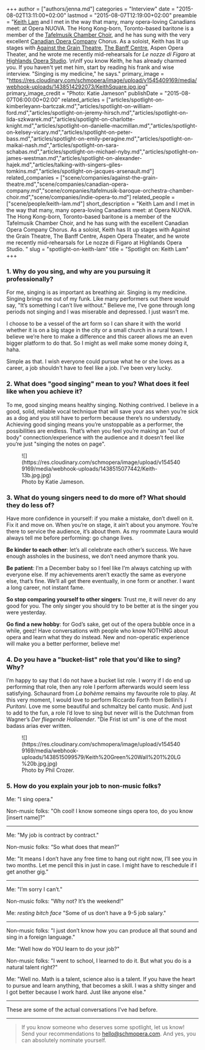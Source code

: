 +++
author = ["authors/jenna.md"]
categories = "Interview"
date = "2015-08-02T13:11:00+02:00"
lastmod = "2015-08-07T12:19:00+02:00"
preamble = "[Keith Lam](/scene/people/keith-lam/) and I met in the way that many, many opera-loving Canadians meet: at Opera NUOVA. The Hong Kong-born, Toronto-based baritone is a member of the [Tafelmusik Chamber Choir](/scene/companies/tafelmusik-baroque-orchestra-chamber-choir/), and he has sung with the very excellent [Canadian Opera Company](/scene/companies/canadian-opera-company/) Chorus. As a soloist, Keith has lit up stages with [Against the Grain Theatre](/scene/companies/against-the-grain/), [The Banff Centre](/scene/companies/the-banff-centre/), Aspen Opera Theater, and he wrote me recently mid-rehearsals for *Le nozze di Figaro* at [Highlands Opera Studio](/scene/companies/highlands-opera-studio/). \n\nIf you know Keith, he has already charmed you. If you haven't yet met him, start by reading his frank and wise interview. \"Singing is my medicine,\" he says."
primary_image = "https://res.cloudinary.com/schmopera/image/upload/v1545409169/media/webhook-uploads/1438514292073/KeithSquare.jpg.jpg"
primary_image_credit = "Photo: Katie Jameson"
publishDate = "2015-08-07T06:00:00+02:00"
related_articles = ["articles/spotlight-on-kimberleyann-bartczak.md","articles/spotlight-on-william-ford.md","articles/spotlight-on-jeremy-hirsch.md","articles/spotlight-on-lida-szkwarek.md","articles/spotlight-on-charlotte-knight.md","articles/spotlight-on-danielle-macmillan.md","articles/spotlight-on-kelsey-vicary.md","articles/spotlight-on-peter-bass.md","articles/spotlight-on-emily-peragine.md","articles/spotlight-on-maikai-nash.md","articles/spotlight-on-sara-schabas.md","articles/spotlight-on-michael-nyby.md","articles/spotlight-on-james-westman.md","articles/spotlight-on-alexander-hajek.md","articles/talking-with-singers-giles-tomkins.md","articles/spotlight-on-jacques-arsenault.md"]
related_companies = ["scene/companies/against-the-grain-theatre.md","scene/companies/canadian-opera-company.md","scene/companies/tafelmusik-baroque-orchestra-chamber-choir.md","scene/companies/indie-opera-to.md"]
related_people = ["scene/people/keith-lam.md"]
short_description = "Keith Lam and I met in the way that many, many opera-loving Canadians meet: at Opera NUOVA. The Hong Kong-born, Toronto-based baritone is a member of the Tafelmusik Chamber Choir, and he has sung with the excellent Canadian Opera Company Chorus. As a soloist, Keith has lit up stages with Against the Grain Theatre, The Banff Centre, Aspen Opera Theater, and he wrote me recently mid-rehearsals for Le nozze di Figaro at Highlands Opera Studio. "
slug = "spotlight-on-keith-lam"
title = "Spotlight on: Keith Lam"
+++

### 1. Why do you sing, and why are you pursuing it professionally?

For me, singing is as important as breathing air. Singing is my medicine. Singing brings me out of my funk. Like many performers out there would say, "It’s something I can’t live without." Believe me, I’ve gone through long periods not singing and I was miserable and depressed. I just wasn’t me.  

I choose to be a vessel of the art form so I can share it with the world whether it is on a big stage in the city or a small church in a rural town. I believe we’re here to make a difference and this career allows me an even bigger platform to do that. So I might as well make some money doing it, haha. 

Simple as that. I wish everyone could pursue what he or she loves as a career, a job shouldn't have to feel like a job. I've been very lucky.

### 2. What does "good singing" mean to you? What does it feel like when you achieve it?

To me, good singing means healthy singing. Nothing contrived. I believe in a good, solid, reliable vocal technique that will save your ass when you’re sick as a dog and you still have to perform because there’s no understudy.  Achieving good singing means you’re unstoppable as a performer, the possibilities are endless. That’s when you feel you’re making an "out of body" connection/experience with the audience and it doesn’t feel like you’re just "singing the notes on page".

<figure data-type="image">
![](https://res.cloudinary.com/schmopera/image/upload/v1545409169/media/webhook-uploads/1438515077442/Keith-13b.jpg.jpg)<figcaption>Photo by Katie Jameson.</figcaption>
</figure>

### 3. What do young singers need to do more of? What should they do less of? 

Have more confidence in yourself: if you make a mistake, don’t dwell on it.  Fix it and move on. When you’re on stage, it ain’t about you anymore. You’re there to service the audience, it’s about them. As my roommate Laura would always tell me before performing: go change lives.

**Be kinder to each other**: let’s all celebrate each other’s success. We have enough assholes in the business, we don’t need anymore thank you.  

**Be patient**: I’m a December baby so I feel like I’m always catching up with everyone else. If my achievements aren’t exactly the same as everyone else, that’s fine. We’ll all get there eventually, in one form or another. I want a long career, not instant fame.  

**So stop comparing yourself to other singers**: Trust me, it will never do any good for you. The only singer you should try to be better at is the singer you were yesterday.

**Go find a new hobby**: for God’s sake, get out of the opera bubble once in a while, geez! Have conversations with people who know NOTHING about opera and learn what they do instead. New and non-operatic experience will make you a better performer, believe me!

### 4. Do you have a "bucket-list" role that you'd like to sing? Why? 

I’m happy to say that I do not have a bucket list role.  I worry if I do end up performing that role, then any role I perform afterwards would seem less satisfying. Schaunard from *La bohème* remains my favourite role to play. At this very moment, I would love to perform Riccardo Forth from Bellini’s *I Puritani*. Love me some beautiful and schmaltzy bel canto music. And just to add to the fun, a role I’d love to sing but never will is the Dutchman from Wagner’s *Der fliegende Hollaender*. "Die Frist ist um" is one of the most badass arias ever written.

<figure data-type="image">
![](https://res.cloudinary.com/schmopera/image/upload/v1545409169/media/webhook-uploads/1438515099579/Keith%20Green%20Wall%201%20LG%20b.jpg.jpg)<figcaption>Photo by Phil Crozer.</figcaption>
</figure>

### 5. How do you explain your job to non-music folks?

Me: "I sing opera."

Non-music folks: "Oh cool! I know someone sings opera too, do you know [insert name]?"
___
Me: "My job is contract by contract."

Non-music folks: “So what does that mean?”

Me: "It means I don’t have any free time to hang out right now, I’ll see you in two months. Let me pencil this in just in case. I might have to reschedule if I get another gig."

___

Me: "I’m sorry I can’t."

Non-music folks: "Why not? It’s the weekend!"

Me: *resting bitch face* "Some of us don’t have a 9-5 job salary."
___
Non-music folks: "I just don’t know how you can produce all that sound and sing in a foreign language."

Me: "Well how do YOU learn to do your job?"

Non-music folks: "I went to school, I learned to do it. But what you do is a natural talent right?"

Me: "Well no. Math is a talent, science also is a talent. If you have the heart to pursue and learn anything, that becomes a skill. I was a shitty singer and I got better because I work hard. Just like anyone else."
___
These are some of the actual conversations I’ve had before.
___

>If you know someone who deserves some spotlight, let us know! Send your recommendations to hello@schmopera.com. And yes, you can absolutely nominate yourself.
